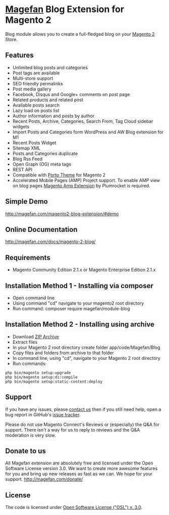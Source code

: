 # [Magefan](http://magefan.com/) Blog Extension for Magento 2

Blog module allows you to create a full-fledged blog on your [Magento 2](http://magento.com/) Store.

## Features
  * Unlimited blog posts and categories
  * Post tags are available
  * Multi-store support
  * SEO friendly permalinks
  * Post media gallery
  * Facebook, Disqus and Google+ comments on post page
  * Related products and related post
  * Available posts search
  * Lazy load on posts list
  * Author information and posts by author
  * Recent Posts, Archive, Categories, Search From, Tag Cloud sidebar widgets
  * Import Posts and Categories form WordPress and AW Blog extension for M1
  * Recent Posts Widget
  * Sitemap XML
  * Posts and Categories duplicate
  * Blog Rss Feed
  * Open Graph (OG) meta tags
  * REST API  
  * Compatible with [Porto Theme](https://themeforest.net/item/porto-ultimate-responsive-magento-theme/9725864?ref=magefan) for Magento 2
  * Accelerated Mobile Pages (AMP) Project support. To enable AMP view on blog pages [Magento Amp Extension](http://magefan.com/accelerated-mobile-pages/) by Plumrocket is required.

## Simple Demo
http://magefan.com/magento2-blog-extension/#demo

## Online Documentation
http://magefan.com/docs/magento-2-blog/

## Requirements
  * Magento Community Edition 2.1.x or Magento Enterprise Edition 2.1.x

## Installation Method 1 - Installing via composer
  * Open command line
  * Using command "cd" navigate to your magento2 root directory
  * Run command: composer require magefan/module-blog

  

## Installation Method 2 - Installing using archive
  * Download [ZIP Archive](https://github.com/magefan/module-blog/archive/master.zip)
  * Extract files
  * In your Magento 2 root directory create folder app/code/Magefan/Blog
  * Copy files and folders from archive to that folder
  * In command line, using "cd", navigate to your Magento 2 root directory
  * Run commands:
```
php bin/magento setup:upgrade
php bin/magento setup:di:compile
php bin/magento setup:static-content:deploy
```

## Support
If you have any issues, please [contact us](mailto:support@magefan.com)
then if you still need help, open a bug report in GitHub's
[issue tracker](https://github.com/magefan/module-blog/issues).

Please do not use Magento Connect's Reviews or (especially) the Q&A for support.
There isn't a way for us to reply to reviews and the Q&A moderation is very slow.

## Donate to us
All Magefan extension are absolutely free and licensed under the Open Software License version 3.0. We want to create more awesome features for you and bring up new releases as fast as we can. We hope for your support.
http://magefan.com/donate/

## License
The code is licensed under [Open Software License ("OSL") v. 3.0](http://opensource.org/licenses/osl-3.0.php).

